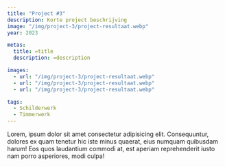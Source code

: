 ```yaml
---
title: "Project #3"
description: Korte project beschrijving
image: "/img/project-3/project-resultaat.webp"
year: 2023

metas:
  title: =title
  description: =description

images:
  - url: "/img/project-3/project-resultaat.webp"
  - url: "/img/project-3/project-resultaat.webp"
  - url: "/img/project-3/project-resultaat.webp"

tags:
  - Schilderwerk
  - Timmerwerk
---
```


Lorem, ipsum dolor sit amet consectetur adipisicing elit. Consequuntur, dolores
ex quam tenetur hic iste minus quaerat, eius numquam quibusdam harum! Eos quos
laudantium commodi at, est aperiam reprehenderit iusto nam porro asperiores,
modi culpa!
